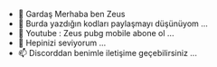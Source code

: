 - 👋 Gardaş Merhaba ben Zeus
- 👀 Burda yazdığın kodları paylaşmayı düşünüyom ...
- 🌱 Youtube : Zeus pubg mobile abone ol  ...
- 💞️ Hepinizi seviyorum ...
- 📫 Discorddan benimle iletişime geçebilirsiniz ...

<!---
Zeusamayaz/Zeusamayaz is a ✨ special ✨ repository because its `README.md` (this file) appears on your GitHub profile.
You can click the Preview link to take a look at your changes.
--->
